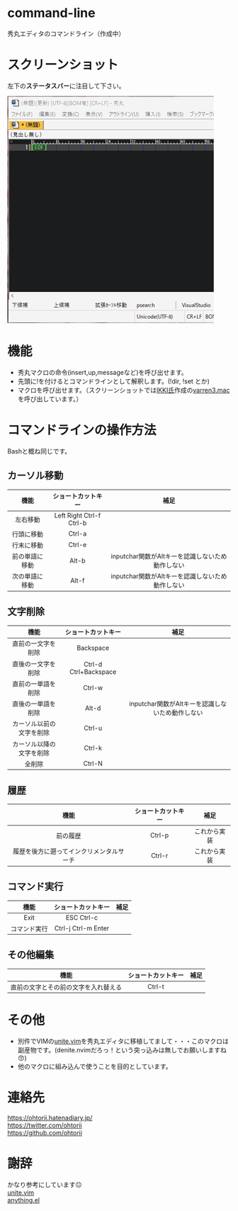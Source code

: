 # command-line

秀丸エディタのコマンドライン（作成中）

# スクリーンショット

左下の**ステータスバー**に注目して下さい。

![秀丸エディタのコマンドライン](image/basic.gif "秀丸エディタのコマンドライン")

# 機能

- 秀丸マクロの命令(insert,up,messageなど)を呼び出せます。
- 先頭に!を付けるとコマンドラインとして解釈します。(!dir, !set とか)
- マクロを呼び出せます。（スクリーンショットでは[IKKI氏](http://mobitan.org/)作成の[varren3.mac](http://mobitan.org/hm/varren3/)を呼び出しています。）

# コマンドラインの操作方法

Bashと概ね同じです。

## カーソル移動

|機能|ショートカットキー|補足|
|:--:|:--:|:--:|
|左右移動|Left Right Ctrl-f Ctrl-b||
|行頭に移動|Ctrl-a||
|行末に移動|Ctrl-e||
|前の単語に移動|Alt-b|inputchar関数がAltキーを認識しないため動作しない|
|次の単語に移動|Alt-f|inputchar関数がAltキーを認識しないため動作しない|

## 文字削除

|機能|ショートカットキー|補足|
|:--:|:--:|:--:|
|直前の一文字を削除|Backspace||
|直後の一文字を削除|Ctrl-d Ctrl+Backspace||
|直前の一単語を削除|Ctrl-w||
|直後の一単語を削除|Alt-d|inputchar関数がAltキーを認識しないため動作しない|
|カーソル以前の文字を削除|Ctrl-u||
|カーソル以降の文字を削除|Ctrl-k||
|全削除|Ctrl-N||

## 履歴

|機能|ショートカットキー|補足|
|:--:|:--:|:--:|
|前の履歴|Ctrl-p|これから実装|
|履歴を後方に遡ってインクリメンタルサーチ|Ctrl-r|これから実装|

## コマンド実行

|機能|ショートカットキー|補足|
|:--:|:--:|:--:|
|Exit|ESC Ctrl-c||
|コマンド実行|Ctrl-j Ctrl-m Enter||

## その他編集

|機能|ショートカットキー|補足|
|:--:|:--:|:--:|
|直前の文字とその前の文字を入れ替える|Ctrl-t||

# その他
- 別件でVIMの[unite.vim](https://github.com/Shougo/unite.vim)を秀丸エディタに移植してまして・・・このマクロは副産物です。(denite.nvimだろっ！という突っ込みは無しでお願いしますね😙)
- 他のマクロに組み込んで使うことを目的としています。

# 連絡先

<https://ohtorii.hatenadiary.jp/> <br>
<https://twitter.com/ohtorii> <br>
<https://github.com/ohtorii>

# 謝辞

かなり参考にしています😐	<br>
[unite.vim](https://github.com/Shougo/unite.vim)		<br>
[anything.el](http://emacs.rubikitch.com/anything/)